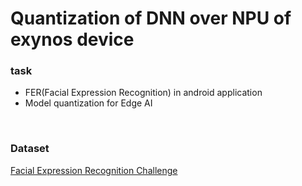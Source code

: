 # Quantization of DNN over NPU of exynos device

### task

- FER(Facial Expression Recognition) in android application
- Model quantization for Edge AI

<br>

### Dataset

[Facial Expression Recognition Challenge](https://www.kaggle.com/c/challenges-in-representation-learning-facial-expression-recognition-challenge/overview)
